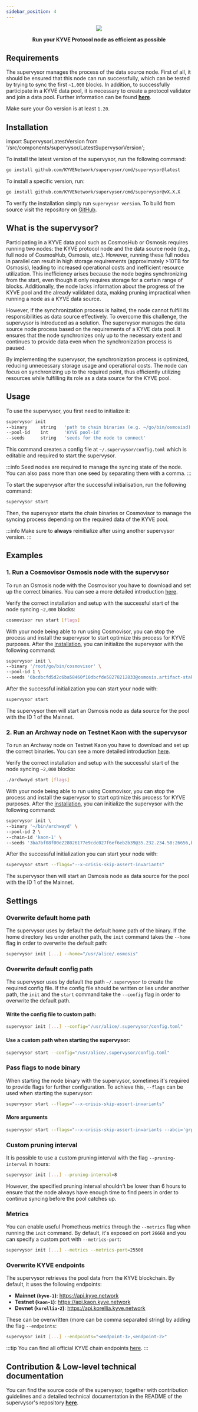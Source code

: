 ```yaml
---
sidebar_position: 4
---
```


<p align="center">
  <img style={{borderRadius: '10px'}} src="/img/supervysor/banner.png" />
</p>

<p align="center">
<strong>Run your KYVE Protocol node as efficient as possible</strong>
</p>

## Requirements

The supervysor manages the process of the data source node. First of all, it should be ensured that this node can run successfully, which can be tested by trying to sync the first `~1,000` blocks. In addition, to successfully participate in a KYVE data pool, it is necessary to create a protocol validator and join a data pool. Further information can be found [**here**](/validators/protocol_nodes/overview).

Make sure your Go version is at least ```1.20```.

## Installation


import SupervysorLatestVersion from '/src/components/supervysor/LatestSupervysorVersion';

To install the latest version <strong><SupervysorLatestVersion /></strong> of the supervysor, run the following command:

```bash
go install github.com/KYVENetwork/supervysor/cmd/supervysor@latest
```

To install a specific version, run:

```bash
go install github.com/KYVENetwork/supervysor/cmd/supervysor@vX.X.X
```

To verify the installation simply run `supervysor version`. To build from source visit the repository on [GitHub](https://github.com/KYVENetwork/supervysor).

## What is the supervysor?
Participating in a KYVE data pool such as CosmosHub or Osmosis requires running two nodes: the KYVE protocol node and the data source node (e.g., full node of CosmosHub, Osmosis, etc.). However, running these full nodes in parallel can result in high storage requirements (approximately >10TB for Osmosis), leading to increased operational costs and inefficient resource utilization. This inefficiency arises because the node begins synchronizing from the start, even though it only requires storage for a certain range of blocks. Additionally, the node lacks information about the progress of the KYVE pool and the already validated data, making pruning impractical when running a node as a KYVE data source.

However, if the synchronization process is halted, the node cannot fulfill its responsibilities as data source effectively. To overcome this challenge, the supervysor is introduced as a solution. The supervysor manages the data source node process based on the requirements of a KYVE data pool. It ensures that the node synchronizes only up to the necessary extent and continues to provide data even when the synchronization process is paused.

By implementing the supervysor, the synchronization process is optimized, reducing unnecessary storage usage and operational costs. The node can focus on synchronizing up to the required point, thus efficiently utilizing resources while fulfilling its role as a data source for the KYVE pool.

## Usage

To use the supervysor, you first need to initialize it:

```bash
supervysor init
--binary     string   'path to chain binaries (e.g. ~/go/bin/osmosisd)'
--pool-id    int      'KYVE pool-id'
--seeds      string   'seeds for the node to connect'
```

This command creates a config file at ```~/.supervysor/config.toml``` which is editable and required to start the supervysor.

:::info
Seed nodes are required to manage the syncing state of the node. You can also pass more than one seed by separating them with a comma. 
:::

To start the supervysor after the successful initialisation, run the following command:

```bash
supervysor start
```

Then, the supervysor starts the chain binaries or Cosmovisor to manage the syncing process depending on the required data of the KYVE pool.

:::info
Make sure to **always** reinitialize after using another supervysor version.
:::

## Examples

### 1. Run a Cosmovisor Osmosis node with the supervysor

To run an Osmosis node with the Cosmovisor you have to download and set up the correct binaries. You can see a more detailed
introduction [here](/validators/protocol_nodes/pools/osmosis/run_osmosis_node).

Verify the correct installation and setup with the successful start of the node syncing `~2,000` blocks:

```bash
cosmovisor run start [flags]
```

With your node being able to run using Cosmovisor, you can stop the process and install the supervysor to start optimize this process for KYVE purposes. After the [installation](#installation), you can initialize the supervysor with the following command:

```bash
supervysor init \
--binary '/root/go/bin/cosmovisor' \
--pool-id 1 \
--seeds '6bcdbcfd5d2c6ba58460f10dbcfde58278212833@osmosis.artifact-staking.io:26656,ade4d8bc8cbe014af6ebdf3cb7b1e9ad36f412c0@seeds.polkachu.com:12556'
```

After the successful initialization you can start your node with:

```bash
supervysor start
```

The supervysor then will start an Osmosis node as data source for the pool with the ID 1 of the Mainnet.

### 2. Run an Archway node on Testnet Kaon with the supervysor

To run an Archway node on Testnet Kaon you have to download and set up the correct binaries. You can see a more detailed
introduction [here](/validators/protocol_nodes/pools/archway/run_archway_node).

Verify the correct installation and setup with the successful start of the node syncing `~2,000` blocks:

```bash
./archwayd start [flags]
```

With your node being able to run using Cosmovisor, you can stop the process and install the supervysor to start optimize this process for KYVE purposes. After the [installation](#installation), you can initialize the supervysor with the following command:

```bash
supervysor init \
--binary '~/bin/archwayd' \
--pool-id 2 \
--chain-id 'kaon-1' \
--seeds '3ba7bf08f00e228026177e9cdc027f6ef6eb2b39@35.232.234.58:26656,b308dda41e4db2ee00852d91846f981c49943d46@161.97.96.91:46656'
```

After the successful initialization you can start your node with:

```bash
supervysor start --flags="--x-crisis-skip-assert-invariants"
```

The supervysor then will start an Osmosis node as data source for the pool with the ID 1 of the Mainnet.


## Settings

### Overwrite default home path

The supervysor uses by default the default home path of the binary. If the home directory lies
under another path, the `init` command takes the `--home` flag in order to overwrite the default path:

```bash
supervysor init [...] --home="/usr/alice/.osmosis"
```

### Overwrite default config path

The supervysor uses by default the path `~/.supervysor` to create the required config file. If the config file should be written
or lies under another path, the `init` and the `start` command take the `--config` flag in order to overwrite the default path.

#### Write the config file to custom path:

```bash
supervysor init [...] --config="/usr/alice/.supervysor/config.toml"
```

#### Use a custom path when starting the supervysor:

```bash
supervysor start --config="/usr/alice/.supervysor/config.toml"
```

### Pass flags to node binary
When starting the node binary with the supervysor, sometimes it's required to provide flags for further configuration. 
To achieve this, `--flags` can be used when starting the supervysor:

```bash
supervysor start --flags="--x-crisis-skip-assert-invariants"
```

#### More arguments

```bash
supervysor start --flags="--x-crisis-skip-assert-invariants --abci='grpc'"
```

### Custom pruning interval
It is possible to use a custom pruning interval with the flag `--pruning-interval` in hours:
```bash
supervysor init [...] --pruning-interval=8
```

However, the specified pruning interval shouldn't be lower than 6 hours to ensure that the node always have enough time to find peers in order to continue syncing before the pool catches up.


### Metrics

You can enable useful Prometheus metrics through the `--metrics` flag when running the `init` command. By default, it's exposed on port `26660` and you can specify a custom port with `--metrics-port`:

```bash
supervysor init [...] --metrics --metrics-port=25500
```

### Overwrite KYVE endpoints

The supervysor retrieves the pool data from the KYVE blockchain. By default, it uses the following
endpoints:

- **Mainnet (`kyve-1`)**: https://api.kyve.network
- **Testnet (`kaon-1`)**: https://api.kaon.kyve.network
- **Devnet (`korellia-2`)**: https://api.korellia.kyve.network

These can be overwritten (more can be comma separated string) by adding the flag `--endpoints`:

```bash
supervysor init [...] --endpoints="<endpoint-1>,<endpoint-2>"
```

:::tip
You can find all official KYVE chain endpoints [here](/introduction/networks).
:::

## Contribution & Low-level technical documentation

You can find the source code of the supervysor, together with contribution guidelines and a detailed technical
documentation in the README of the supervysor's repository **[here](https://github.com/KYVENetwork/supervysor)**.

